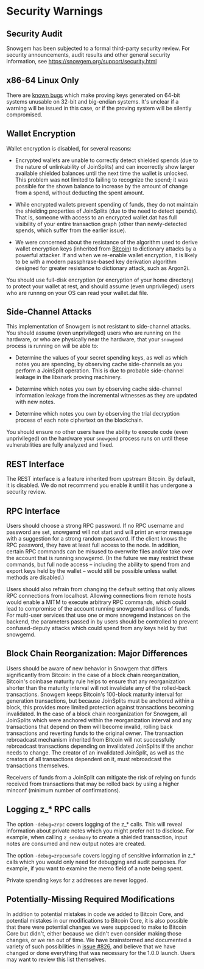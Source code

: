 Security Warnings
====================

Security Audit
--------------

Snowgem has been subjected to a formal third-party security review. For security
announcements, audit results and other general security information, see
https://snowgem.org/support/security.html

x86-64 Linux Only
-----------------------

There are [known bugs](https://github.com/scipr-lab/libsnark/issues/26) which
make proving keys generated on 64-bit systems unusable on 32-bit and big-endian
systems. It's unclear if a warning will be issued in this case, or if the
proving system will be silently compromised.

Wallet Encryption
-----------------

Wallet encryption is disabled, for several reasons:

- Encrypted wallets are unable to correctly detect shielded spends (due to the
  nature of unlinkability of JoinSplits) and can incorrectly show larger
  available shielded balances until the next time the wallet is unlocked. This
  problem was not limited to failing to recognize the spend; it was possible for
  the shown balance to increase by the amount of change from a spend, without
  deducting the spent amount.

- While encrypted wallets prevent spending of funds, they do not maintain the
  shielding properties of JoinSplits (due to the need to detect spends). That
  is, someone with access to an encrypted wallet.dat has full visibility of
  your entire transaction graph (other than newly-detected spends, which suffer
  from the earlier issue).

- We were concerned about the resistance of the algorithm used to derive wallet
  encryption keys (inherited from [Bitcoin](https://bitcoin.org/en/secure-your-wallet))
  to dictionary attacks by a powerful attacker. If and when we re-enable wallet 
  encryption, it is likely to be with a modern passphrase-based key derivation 
  algorithm designed for greater resistance to dictionary attack, such as Argon2i.

You should use full-disk encryption (or encryption of your home directory) to
protect your wallet at rest, and should assume (even unprivileged) users who are
runnng on your OS can read your wallet.dat file.

Side-Channel Attacks
--------------------

This implementation of Snowgem is not resistant to side-channel attacks. You
should assume (even unprivileged) users who are running on the hardware, or who
are physically near the hardware, that your `snowgemd` process is running on will
be able to:

- Determine the values of your secret spending keys, as well as which notes you
  are spending, by observing cache side-channels as you perform a JoinSplit
  operation. This is due to probable side-channel leakage in the libsnark
  proving machinery.

- Determine which notes you own by observing cache side-channel information
  leakage from the incremental witnesses as they are updated with new notes.

- Determine which notes you own by observing the trial decryption process of
  each note ciphertext on the blockchain.

You should ensure no other users have the ability to execute code (even
unprivileged) on the hardware your `snowgemd` process runs on until these
vulnerabilities are fully analyzed and fixed.

REST Interface
--------------

The REST interface is a feature inherited from upstream Bitcoin.  By default,
it is disabled. We do not recommend you enable it until it has undergone a
security review.

RPC Interface
---------------

Users should choose a strong RPC password. If no RPC username and password are set, snowgemd will not start and will print an error message with a suggestion for a strong random password. If the client knows the RPC password, they have at least full access to the node. In addition, certain RPC commands can be misused to overwrite files and/or take over the account that is running snowgemd. (In the future we may restrict these commands, but full node access – including the ability to spend from and export keys held by the wallet – would still be possible unless wallet methods are disabled.)

Users should also refrain from changing the default setting that only allows RPC connections from localhost. Allowing connections from remote hosts would enable a MITM to execute arbitrary RPC commands, which could lead to compromise of the account running snowgemd and loss of funds. For multi-user services that use one or more snowgemd instances on the backend, the parameters passed in by users should be controlled to prevent confused-deputy attacks which could spend from any keys held by that snowgemd.

Block Chain Reorganization: Major Differences
-------------------------------------------------

Users should be aware of new behavior in Snowgem that differs significantly from Bitcoin: in the case of a block chain reorganization, Bitcoin's coinbase maturity rule helps to ensure that any reorganization shorter than the maturity interval will not invalidate any of the rolled-back transactions. Snowgem keeps Bitcoin's 100-block maturity interval for generation transactions, but because JoinSplits must be anchored within a block, this provides more limited protection against transactions becoming invalidated. In the case of a block chain reorganization for Snowgem, all JoinSplits which were anchored within the reorganization interval and any transactions that depend on them will become invalid, rolling back transactions and reverting funds to the original owner. The transaction rebroadcast mechanism inherited from Bitcoin will not successfully rebroadcast transactions depending on invalidated JoinSplits if the anchor needs to change. The creator of an invalidated JoinSplit, as well as the creators of all transactions dependent on it, must rebroadcast the transactions themselves.

Receivers of funds from a JoinSplit can mitigate the risk of relying on funds received from transactions that may be rolled back by using a higher minconf (minimum number of confirmations).

Logging z_* RPC calls
---------------------

The option `-debug=zrpc` covers logging of the z_* calls.  This will reveal information about private notes which you might prefer not to disclose.  For example, when calling `z_sendmany` to create a shielded transaction, input notes are consumed and new output notes are created.

The option `-debug=zrpcunsafe` covers logging of sensitive information in z_* calls which you would only need for debugging and audit purposes.  For example, if you want to examine the memo field of a note being spent.

Private spending keys for z addresses are never logged.

Potentially-Missing Required Modifications
------------------------------------------

In addition to potential mistakes in code we added to Bitcoin Core, and
potential mistakes in our modifications to Bitcoin Core, it is also possible
that there were potential changes we were supposed to make to Bitcoin Core but
didn't, either because we didn't even consider making those changes, or we ran
out of time. We have brainstormed and documented a variety of such possibilities
in [issue #826](https://github.com/snowgem/snowgem/issues/826), and believe that we
have changed or done everything that was necessary for the 1.0.0 launch. Users
may want to review this list themselves.

